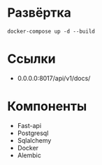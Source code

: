 # Развёртка
```
docker-compose up -d --build
```
# Ссылки
- 0.0.0.0:8017/api/v1/docs/

# Компоненты
- Fast-api
- Postgresql
- Sqlalchemy
- Docker
- Alembic